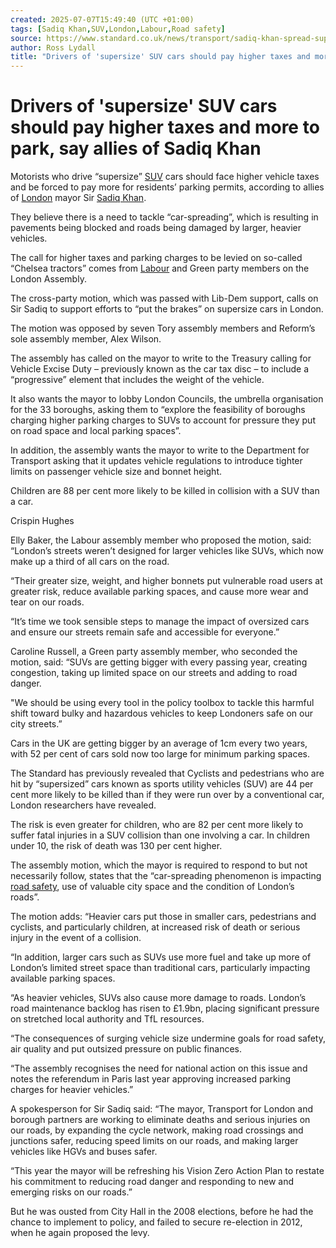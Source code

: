 ```yaml
---
created: 2025-07-07T15:49:40 (UTC +01:00)
tags: [Sadiq Khan,SUV,London,Labour,Road safety]
source: https://www.standard.co.uk/news/transport/sadiq-khan-spread-supersize-suv-cars-london-mayor-london-assembly-b1231575.html
author: Ross Lydall
title: "Drivers of 'supersize' SUV cars should pay higher taxes and more to park, say allies of Sadiq Khan"
---
```


# Drivers of 'supersize' SUV cars should pay higher taxes and more to park, say allies of Sadiq Khan

Motorists who drive “supersize” [SUV](https://www.standard.co.uk/topic/suv) cars should face higher vehicle taxes and be forced to pay more for residents’ parking permits, according to allies of [London](https://www.standard.co.uk/topic/london) mayor Sir [Sadiq Khan](https://www.standard.co.uk/topic/sadiq-khan).

They believe there is a need to tackle “car-spreading”, which is resulting in pavements being blocked and roads being damaged by larger, heavier vehicles.

The call for higher taxes and parking charges to be levied on so-called “Chelsea tractors” comes from [Labour](https://www.standard.co.uk/topic/labour) and Green party members on the London Assembly.

The cross-party motion, which was passed with Lib-Dem support, calls on Sir Sadiq to support efforts to “put the brakes” on supersize cars in London.

The motion was opposed by seven Tory assembly members and Reform’s sole assembly member, Alex Wilson.

The assembly has called on the mayor to write to the Treasury calling for Vehicle Excise Duty – previously known as the car tax disc – to include a “progressive” element that includes the weight of the vehicle.

It also wants the mayor to lobby London Councils, the umbrella organisation for the 33 boroughs, asking them to “explore the feasibility of boroughs charging higher parking charges to SUVs to account for pressure they put on road space and local parking spaces”.

In addition, the assembly wants the mayor to write to the Department for Transport asking that it updates vehicle regulations to introduce tighter limits on passenger vehicle size and bonnet height.

Children are 88 per cent more likely to be killed in collision with a SUV than a car.

Crispin Hughes

Elly Baker, the Labour assembly member who proposed the motion, said: “London’s streets weren’t designed for larger vehicles like SUVs, which now make up a third of all cars on the road.

“Their greater size, weight, and higher bonnets put vulnerable road users at greater risk, reduce available parking spaces, and cause more wear and tear on our roads.

“It’s time we took sensible steps to manage the impact of oversized cars and ensure our streets remain safe and accessible for everyone.”

Caroline Russell, a Green party assembly member, who seconded the motion, said: “SUVs are getting bigger with every passing year, creating congestion, taking up limited space on our streets and adding to road danger.

"We should be using every tool in the policy toolbox to tackle this harmful shift toward bulky and hazardous vehicles to keep Londoners safe on our city streets.”

Cars in the UK are getting bigger by an average of 1cm every two years, with 52 per cent of cars sold now too large for minimum parking spaces.

The Standard has previously revealed that Cyclists and pedestrians who are hit by “supersized” cars known as sports utility vehicles (SUV) are 44 per cent more likely to be killed than if they were run over by a conventional car, London researchers have revealed.

The risk is even greater for children, who are 82 per cent more likely to suffer fatal injuries in a SUV collision than one involving a car. In children under 10, the risk of death was 130 per cent higher.

The assembly motion, which the mayor is required to respond to but not necessarily follow, states that the “car-spreading phenomenon is impacting [road safety](https://www.standard.co.uk/topic/road-safety), use of valuable city space and the condition of London’s roads”.

The motion adds: “Heavier cars put those in smaller cars, pedestrians and cyclists, and particularly children, at increased risk of death or serious injury in the event of a collision. 

“In addition, larger cars such as SUVs use more fuel and take up more of London’s limited street space than traditional cars, particularly impacting available parking spaces.

“As heavier vehicles, SUVs also cause more damage to roads. London’s road maintenance backlog has risen to £1.9bn, placing significant pressure on stretched local authority and TfL resources.

“The consequences of surging vehicle size undermine goals for road safety, air quality and put outsized pressure on public finances.

“The assembly recognises the need for national action on this issue and notes the referendum in Paris last year approving increased parking charges for heavier vehicles.”

A spokesperson for Sir Sadiq said: “The mayor, Transport for London and borough partners are working to eliminate deaths and serious injuries on our roads, by expanding the cycle network, making road crossings and junctions safer, reducing speed limits on our roads, and making larger vehicles like HGVs and buses safer.

“This year the mayor will be refreshing his Vision Zero Action Plan to restate his commitment to reducing road danger and responding to new and emerging risks on our roads.”

But he was ousted from City Hall in the 2008 elections, before he had the chance to implement to policy, and failed to secure re-election in 2012, when he again proposed the levy.